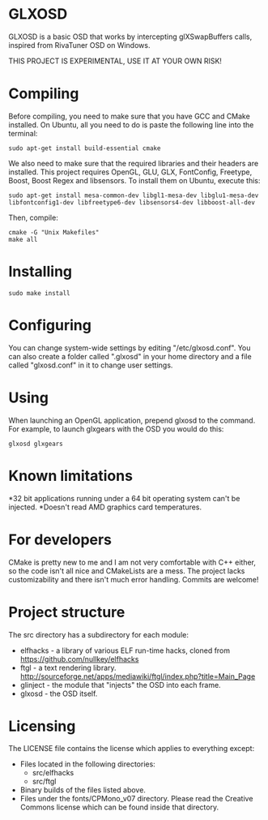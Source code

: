 GLXOSD
=============
GLXOSD is a basic OSD that works by intercepting glXSwapBuffers calls, inspired from RivaTuner OSD on Windows.

THIS PROJECT IS EXPERIMENTAL, USE IT AT YOUR OWN RISK!

Compiling
=============

Before compiling, you need to make sure that you have GCC and CMake installed. On Ubuntu, all you need to do is paste the following line into the terminal:

```
sudo apt-get install build-essential cmake
```

We also need to make sure that the required libraries and their headers are installed. This project requires OpenGL, GLU, GLX, FontConfig, Freetype, Boost, Boost Regex and libsensors. To install them on Ubuntu, execute this:

```
sudo apt-get install mesa-common-dev libgl1-mesa-dev libglu1-mesa-dev libfontconfig1-dev libfreetype6-dev libsensors4-dev libboost-all-dev
```

Then, compile:

```
cmake -G "Unix Makefiles"
make all
```

Installing
=============

```
sudo make install
```

Configuring
=============

You can change system-wide settings by editing "/etc/glxosd.conf". You can also create a folder called ".glxosd" in your home directory and a file called "glxosd.conf" in it to change user settings.

Using
=============

When launching an OpenGL application, prepend glxosd to the command. For example, to launch glxgears with the OSD you would do this:

```
glxosd glxgears
```

Known limitations
=============

*32 bit applications running under a 64 bit operating system can't be injected.
*Doesn't read AMD graphics card temperatures.

For developers
=============

CMake is pretty new to me and I am not very comfortable with C++ either, so the code isn't all nice and CMakeLists are a mess. The project lacks customizability and there isn't much error handling. Commits are welcome!

Project structure
=============

The src directory has a subdirectory for each module:

* elfhacks - a library of various ELF run-time hacks, cloned from https://github.com/nullkey/elfhacks
* ftgl - a text rendering library. http://sourceforge.net/apps/mediawiki/ftgl/index.php?title=Main_Page
* glinject - the module that "injects" the OSD into each frame.
* glxosd - the OSD itself.

Licensing
=============

The LICENSE file contains the license which applies to everything except:

* Files located in the following directories:
	* src/elfhacks
	* src/ftgl
* Binary builds of the files listed above.
* Files under the fonts/CPMono_v07 directory. Please read the Creative Commons license which can be found inside that directory.
